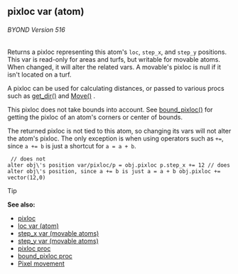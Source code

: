 ## pixloc var (atom) 
###### BYOND Version 516



Returns a pixloc representing this atom\'s `loc`, `step_x`, and
`step_y` positions. This var is read-only for areas and turfs, but
writable for movable atoms. When changed, it will alter the related
vars. A movable\'s pixloc is null if it isn\'t located on a turf.


A pixloc can be used for calculating distances, or passed to
various procs such as [get_dir()](/ref/proc/get_dir.md)  and
[Move()](/ref/atom/movable/proc/Move.md) . 

This pixloc does not
take bounds into account. See
[bound_pixloc()](/ref/proc/bound_pixloc.md) for getting the pixloc of
an atom\'s corners or center of bounds. 

The returned pixloc is
not tied to this atom, so changing its vars will not alter the atom\'s
pixloc. The only exception is when using operators such as `+=`, since
`a += b` is just a shortcut for `a = a + b`. 
``` dm
 // does not
alter obj\'s position var/pixloc/p = obj.pixloc p.step_x += 12 // does
alter obj\'s position, since a += b is just a = a + b obj.pixloc +=
vector(12,0) 
```


> [!TIP] 
> **See also:**
> +   [pixloc](/ref/pixloc.md) 
> +   [loc var (atom)](/ref/atom/var/loc.md) 
> +   [step_x var (movable atoms)](/ref/atom/movable/var/step_x.md) 
> +   [step_y var (movable atoms)](/ref/atom/movable/var/step_y.md) 
> +   [pixloc proc](/ref/proc/pixloc.md) 
> +   [bound_pixloc proc](/ref/proc/bound_pixloc.md) 
> +   [Pixel movement](/ref/notes/pixel-movement.md) 